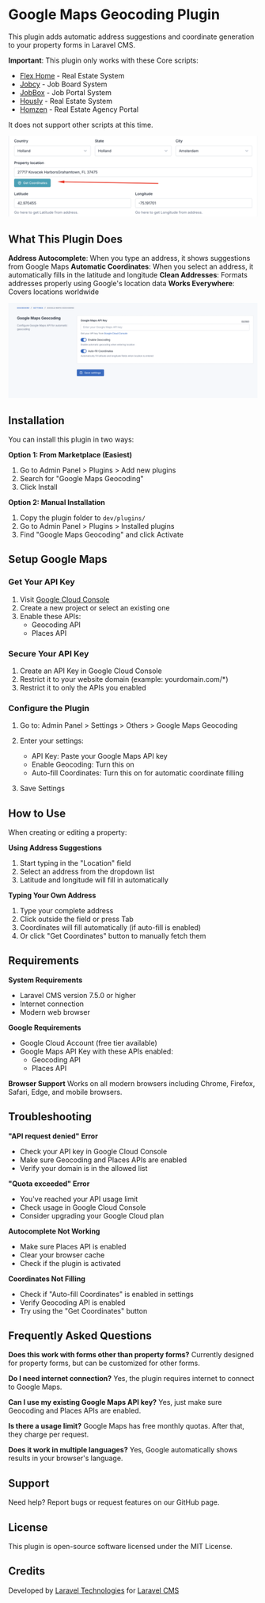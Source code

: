 # Google Maps Geocoding Plugin

This plugin adds automatic address suggestions and coordinate generation to your property forms in Laravel CMS.

**Important**: This plugin only works with these Core scripts:
- [Flex Home](https://codecanyon.net/item/flex-home-laravel-real-estate-multilingual-system/25197385) - Real Estate System
- [Jobcy](https://codecanyon.net/item/jobcy-laravel-job-board-multilingual-system/39182056) - Job Board System
- [JobBox](https://codecanyon.net/item/jobbox-laravel-job-portal-multilingual-system/42582644) - Job Portal System
- [Hously](https://codecanyon.net/item/hously-laravel-real-estate-multilingual-system/43805729) - Real Estate System
- [Homzen](https://codecanyon.net/item/homzen-laravel-real-estate-agency-portal-multilingual/52829651) - Real Estate Agency Portal

It does not support other scripts at this time.

![Plugin Settings](art/1.png)

## What This Plugin Does

**Address Autocomplete**: When you type an address, it shows suggestions from Google Maps
**Automatic Coordinates**: When you select an address, it automatically fills in the latitude and longitude
**Clean Addresses**: Formats addresses properly using Google's location data
**Works Everywhere**: Covers locations worldwide

![Property Form with Autocomplete](art/2.png)

## Installation

You can install this plugin in two ways:

**Option 1: From Marketplace (Easiest)**
1. Go to Admin Panel > Plugins > Add new plugins
2. Search for "Google Maps Geocoding"
3. Click Install

**Option 2: Manual Installation**
1. Copy the plugin folder to `dev/plugins/`
2. Go to Admin Panel > Plugins > Installed plugins
3. Find "Google Maps Geocoding" and click Activate

## Setup Google Maps

### Get Your API Key
1. Visit [Google Cloud Console](https://console.cloud.google.com/)
2. Create a new project or select an existing one
3. Enable these APIs:
   - Geocoding API
   - Places API

### Secure Your API Key
1. Create an API Key in Google Cloud Console
2. Restrict it to your website domain (example: yourdomain.com/*)
3. Restrict it to only the APIs you enabled

### Configure the Plugin

1. Go to: Admin Panel > Settings > Others > Google Maps Geocoding

2. Enter your settings:
   - API Key: Paste your Google Maps API key
   - Enable Geocoding: Turn this on
   - Auto-fill Coordinates: Turn this on for automatic coordinate filling

3. Save Settings

## How to Use

When creating or editing a property:

**Using Address Suggestions**
1. Start typing in the "Location" field
2. Select an address from the dropdown list
3. Latitude and longitude will fill in automatically

**Typing Your Own Address**
1. Type your complete address
2. Click outside the field or press Tab
3. Coordinates will fill automatically (if auto-fill is enabled)
4. Or click "Get Coordinates" button to manually fetch them

## Requirements

**System Requirements**
- Laravel CMS version 7.5.0 or higher
- Internet connection
- Modern web browser

**Google Requirements**
- Google Cloud Account (free tier available)
- Google Maps API Key with these APIs enabled:
  - Geocoding API
  - Places API

**Browser Support**
Works on all modern browsers including Chrome, Firefox, Safari, Edge, and mobile browsers.

## Troubleshooting

**"API request denied" Error**
- Check your API key in Google Cloud Console
- Make sure Geocoding and Places APIs are enabled
- Verify your domain is in the allowed list

**"Quota exceeded" Error**
- You've reached your API usage limit
- Check usage in Google Cloud Console
- Consider upgrading your Google Cloud plan

**Autocomplete Not Working**
- Make sure Places API is enabled
- Clear your browser cache
- Check if the plugin is activated

**Coordinates Not Filling**
- Check if "Auto-fill Coordinates" is enabled in settings
- Verify Geocoding API is enabled
- Try using the "Get Coordinates" button

## Frequently Asked Questions

**Does this work with forms other than property forms?**
Currently designed for property forms, but can be customized for other forms.

**Do I need internet connection?**
Yes, the plugin requires internet to connect to Google Maps.

**Can I use my existing Google Maps API key?**
Yes, just make sure Geocoding and Places APIs are enabled.

**Is there a usage limit?**
Google Maps has free monthly quotas. After that, they charge per request.

**Does it work in multiple languages?**
Yes, Google automatically shows results in your browser's language.

## Support

Need help? Report bugs or request features on our GitHub page.

## License

This plugin is open-source software licensed under the MIT License.

## Credits

Developed by [Laravel Technologies](https://fsofts.com) for [Laravel CMS](https://fsofts.com)
